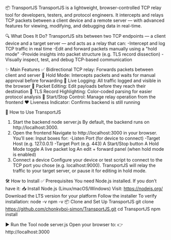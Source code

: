 📦 TransportJS
TransportJS is a lightweight, browser-controlled TCP relay tool for developers, testers, and protocol engineers. It intercepts and relays TCP packets between a client device and a remote server — with advanced features for viewing, modifying, and debugging data in real-time.

🔍 What Does It Do?
TransportJS sits between two TCP endpoints — a client device and a target server — and acts as a relay that can:
-Intercept and log TCP traffic in real time
-Edit and forward packets manually using a "hold mode"
-Provide insights into packet structure (e.g. TLS record dissection)
-Visually inspect, test, and debug TCP-based communication

✨ Main Features
✅ Bidirectional TCP relay: Forwards packets between client and server
🛑 Hold Mode: Intercepts packets and waits for manual approval before forwarding
📝 Live Logging: All traffic logged and visible in the browser
🧪 Packet Editing: Edit payloads before they reach their destination
🎨 TLS Record Highlighting: Color-coded parsing for easier protocol analysis
🔄 Start/Stop Control: Manage relay operation from the frontend
❤️ Liveness Indicator: Confirms backend is still running

🚀 How to Use TransportJS
1. Start the backend
node server.js
By default, the backend runs on http://localhost:3000.
2. Open the frontend
Navigate to http://localhost:3000 in your browser. You’ll see:
Input boxes for:
-Listen Port (for device to connect)
-Target Host (e.g. 127.0.0.1)
-Target Port (e.g. 443)
A Start/Stop button
A Hold Mode toggle
A live packet log
An edit + forward panel (when hold mode is enabled)
3. Connect a device
Configure your device or test script to connect to the TCP port you chose (e.g. localhost:9000). TransportJS will relay the traffic to your target server, or pause it for editing in hold mode.

🛠️ How to Install
✅ Prerequisites
You need Node.js installed. If you don’t have it:
📥 Install Node.js (Linux/macOS/Windows)
Visit: https://nodejs.org/
Download the LTS version for your platform
Follow the installer
To verify installation:
node -v
npm -v
📦 Clone and Set Up TransportJS
git clone https://github.com/chonkyboi-simon/TransportJS.git
cd TransportJS
npm install

▶️ Run the Tool
node server.js
Open your browser to:
👉 http://localhost:3000




